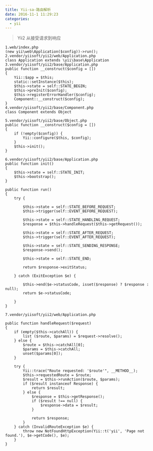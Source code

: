 ```yaml
---
title: Yii-sa-路由解析
date: 2016-11-1 11:29:23
categories:
  - yii
---
```


> Yii2 从接受请求到响应


	1.web/index.php
	(new yii\web\Application($config))->run();
	2.vendor/yiisoft/yii2/web/Application.php
	class Application extends \yii\base\Application
	3.vendor/yiisoft/yii2/base/Application.php
	public function __construct($config = [])
    {
        Yii::$app = $this;
        static::setInstance($this);
        $this->state = self::STATE_BEGIN;
        $this->preInit($config);
        $this->registerErrorHandler($config);
        Component::__construct($config);
    }
    4.vendor/yiisoft/yii2/base/Component.php
    class Component extends Object
    
    5.vendor/yiisoft/yii2/base/Object.php
    public function __construct($config = [])
    {
        if (!empty($config)) {
            Yii::configure($this, $config);
        }
        $this->init();
    }
    
    6.vendor/yiisoft/yii2/base/Application.php
    public function init()
    {
        $this->state = self::STATE_INIT;
        $this->bootstrap();
    }
    
    public function run()
    {
        try {

            $this->state = self::STATE_BEFORE_REQUEST;
            $this->trigger(self::EVENT_BEFORE_REQUEST);

            $this->state = self::STATE_HANDLING_REQUEST;
            $response = $this->handleRequest($this->getRequest());

            $this->state = self::STATE_AFTER_REQUEST;
            $this->trigger(self::EVENT_AFTER_REQUEST);

            $this->state = self::STATE_SENDING_RESPONSE;
            $response->send();

            $this->state = self::STATE_END;

            return $response->exitStatus;

        } catch (ExitException $e) {

            $this->end($e->statusCode, isset($response) ? $response : null);
            return $e->statusCode;

        }
    }
    
    7.vendor/yiisoft/yii2/web/Application.php
    
    public function handleRequest($request)
    {
        if (empty($this->catchAll)) {
            list ($route, $params) = $request->resolve();
        } else {
            $route = $this->catchAll[0];
            $params = $this->catchAll;
            unset($params[0]);
        }
       
        try {
            Yii::trace("Route requested: '$route'", __METHOD__);
            $this->requestedRoute = $route;
            $result = $this->runAction($route, $params);
            if ($result instanceof Response) {
                return $result;
            } else {
                $response = $this->getResponse();
                if ($result !== null) {
                    $response->data = $result;
                }

                return $response;
            }
        } catch (InvalidRouteException $e) {
            throw new NotFoundHttpException(Yii::t('yii', 'Page not found.'), $e->getCode(), $e);
        }
    }
    
    
    
    
    
    
